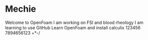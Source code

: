 # Mechie
Welcome to OpenFoam
I am working on FSI and blood rheology
I am learning to use GitHub
Learn OpenFoam and install calculix
123456
7894656123
+*-/
